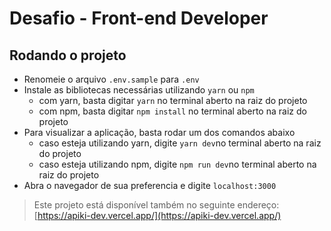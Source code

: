 # Desafio - Front-end Developer

## Rodando o projeto
- Renomeie o arquivo `.env.sample` para `.env`
- Instale as bibliotecas necessárias utilizando `yarn` ou `npm`
  - com yarn, basta digitar `yarn` no terminal aberto na raiz do projeto
  - com npm, basta digitar `npm install` no terminal aberto na raiz do projeto
- Para visualizar a aplicação, basta rodar um dos comandos abaixo
  - caso esteja utilizando yarn, digite `yarn dev`no terminal aberto na raiz do projeto
  - caso esteja utilizando npm, digite `npm run dev`no terminal aberto na raiz do projeto
- Abra o navegador de sua preferencia e digite `localhost:3000`

> Este projeto está disponível também no seguinte endereço: [https://apiki-dev.vercel.app/](https://apiki-dev.vercel.app/)